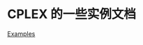 # CPLEX 的一些实例文档

[Examples](https://www.ibm.com/support/knowledgecenter/en/SSSA5P_12.8.0/com.ibm.docplex.help/DOcplex/topics/DOcplex_examples.html)